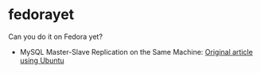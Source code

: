 # fedorayet

Can you do it on Fedora yet?

- MySQL Master-Slave Replication on the Same Machine: [Original article using Ubuntu](http://www.toptal.com/mysql/mysql-master-slave-replication-tutorial)
